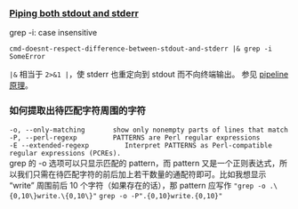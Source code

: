 ### [Piping both stdout and stderr](https://stackoverflow.com/questions/16497317/piping-both-stdout-and-stderr-in-bash)
grep -i: case insensitive
```shell
cmd-doesnt-respect-difference-between-stdout-and-stderr |& grep -i SomeError
```
`|&` 相当于 `2>&1 |`，使 stderr 也重定向到 stdout 而不向终端输出。 参见 [pipeline 原理](https://stackoverflow.com/questions/9834086/what-is-a-simple-explanation-for-how-pipes-work-in-bash#answer-63979785)。

### 如何提取出待匹配字符周围的字符
```-o, --only-matching       show only nonempty parts of lines that match```\
`-P, --perl-regexp         PATTERNS are Perl regular expressions`\
`-E --extended-regexp         Interpret PATTERNS as Perl-compatible regular expressions (PCREs).`\
grep 的 -o 选项可以只显示匹配的 pattern，而 pattern 又是一个正则表达式，所以我们只需在待匹配字符的前后加上若干数量的通配符即可。比如我想显示 “write” 周围前后 10 个字符（如果存在的话），那 pattern 应写作 `"grep -o .\{0,10\}write.\{0,10\}"` `grep -o -P".{0,10}write.{0,10}"`

